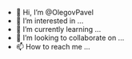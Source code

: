 - 👋 Hi, I’m @OlegovPavel
- 👀 I’m interested in ...
- 🌱 I’m currently learning ...
- 💞️ I’m looking to collaborate on ...
- 📫 How to reach me ...

<!---
OlegovPavel/OlegovPavel is a ✨ special ✨ repository because its `README.md` (this file) appears on your GitHub profile.
You can click the Preview link to take a look at your changes.
--->
